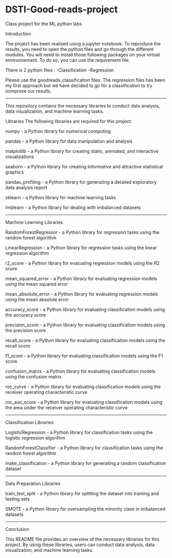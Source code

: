 # DSTI-Good-reads-project
Class project for the ML python labs

Introduction

The project has been realised using a jupyter notebook. To reproduce the results, you need to open the python files and go through the different modules.
You will need to install those following packages on your virtual environnement. To do so, you can use the requirement file.

There is 2 python files : 
-Classification
-Regression

Please use the goodreads_classification files. The regression files has been my first approach but we have decided to go for a classification to try toimprove our results.


-------------------------------------------------------------------------------------------------------------
This repository contains the necessary libraries to conduct data analysis, data visualization, and machine learning tasks.

Libraries
The following libraries are required for this project:


numpy - a Python library for numerical computing

pandas - a Python library for data manipulation and analysis

matplotlib - a Python library for creating static, animated, and interactive visualizations

seaborn - a Python library for creating informative and attractive statistical graphics

pandas_profiling - a Python library for generating a detailed exploratory data analysis report

sklearn - a Python library for machine learning tasks

imblearn - a Python library for dealing with imbalanced datasets


-------------------------------------------------------------------------------------------------------------
Machine Learning Libraries


RandomForestRegressor - a Python library for regression tasks using the random forest algorithm

LinearRegression - a Python library for regression tasks using the linear regression algorithm

r2_score - a Python library for evaluating regression models using the R2 score

mean_squared_error - a Python library for evaluating regression models using the mean squared error

mean_absolute_error - a Python library for evaluating regression models using the mean absolute error

accuracy_score - a Python library for evaluating classification models using the accuracy score

precision_score - a Python library for evaluating classification models using the precision score

recall_score - a Python library for evaluating classification models using the recall score

f1_score - a Python library for evaluating classification models using the F1 score

confusion_matrix - a Python library for evaluating classification models using the confusion matrix

roc_curve - a Python library for evaluating classification models using the receiver operating characteristic curve

roc_auc_score - a Python library for evaluating classification models using the area under the receiver operating characteristic curve


-------------------------------------------------------------------------------------------------------------
Classification Libraries


LogisticRegression - a Python library for classification tasks using the logistic regression algorithm

RandomForestClassifier - a Python library for classification tasks using the random forest algorithm

make_classification - a Python library for generating a random classification dataset


-------------------------------------------------------------------------------------------------------------
Data Preparation Libraries


train_test_split - a Python library for splitting the dataset into training and testing sets

SMOTE - a Python library for oversampling the minority class in imbalanced datasets


-------------------------------------------------------------------------------------------------------------
Conclusion


This README file provides an overview of the necessary libraries for this project. By using these libraries, users can conduct data analysis, data visualization, and machine learning tasks.

